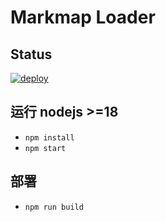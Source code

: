 # Markmap Loader
## Status
[![deploy](https://github.com/nanqic/markmap-loader/actions/workflows/deploy.yml/badge.svg)](https://github.com/nanqic/markmap-loader/actions/workflows/deploy.yml)

## 运行 nodejs >=18
- `npm install`
- `npm start`

## 部署
- `npm run build`
